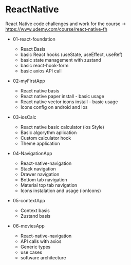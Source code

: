 # ReactNative
 React Native code challenges and work for the course -> https://www.udemy.com/course/react-native-fh

- 01-react-foundation
  - React Basis
  - basic React hooks (useState, useEffect, useRef)
  - basic state management with zustand
  - basic react-hook-form
  - basic axios API call

- 02-myFirstApp
  - React native basis
  - React native paper install - basic usage
  - React native vector icons install - basic usage
  - Icons config on android and Ios

- 03-iosCalc
  - React native basic calculator (ios Style)
  - Basic algorythm aplication
  - Custom calculator hook
  - Theme application

- 04-NavigationApp
  - React-native-navigation
  - Stack navigation
  - Drawer navigation
  - Bottom tab navigation
  - Material top tab navigation
  - Icons instalation and usage (ionIcons)

- 05-contextApp
  - Context basis
  - Zustand basis

- 06-moviesApp
  - React-native-navigation
  - API calls with axios
  - Generic types 
  - use cases
  - software architecture